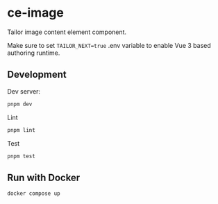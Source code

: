 # ce-image

Tailor image content element component.

Make sure to set `TAILOR_NEXT=true` .env variable to enable Vue 3
based authoring runtime.

## Development

Dev server:

```sh
pnpm dev
```

Lint

```sh
pnpm lint
```

Test

```sh
pnpm test
```

## Run with Docker

```sh
docker compose up
```
